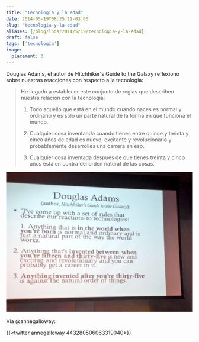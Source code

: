 ```yaml
---
title: "Tecnología y la edad"
date: 2014-05-19T08:25:11-03:00
slug: "tecnologia-y-la-edad"
aliases: [/blog/lnds/2014/5/19/tecnologia-y-la-edad]
draft: false
tags: ['tecnología']
image:
  placement: 3
---
```


Douglas Adams, el autor de Hitchhiker\'s Guide to the Galaxy reflexionó
sobre nuestras reacciones con respecto a la tecnología:

> He llegado a establecer este conjunto de reglas que describen nuestra
> relación con la tecnología:
>
> 1.  Todo aquello que está en el mundo cuando naces es normal y
>     ordinario y es sólo un parte natural de la forma en que funciona
>     el mundo.
>
> 2.  Cualquier cosa inventanda cuando tienes entre quince y treinta y
>     cinco años de edad es nuevo, excitante y revolucionario y
>     probablemente desarrolles una carrera en eso.
>
> 3.  Cualquier cosa inventada después de que tienes treinta y cinco
>     años está en contra del orden natural de las cosas.

![](tecnologia_adams.jpg)

Via @annegalloway:

{{<twitter annegalloway 443280506063319040>}}
